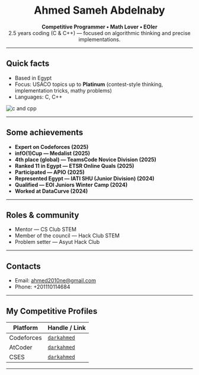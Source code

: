 <h1 align="center">Ahmed Sameh Abdelnaby</h1>
<p align="center">
  <strong>Competitive Programmer • Math Lover • EOIer</strong><br>
  2.5 years coding (C & C++) — focused on algorithmic thinking and precise implementations.
</p>

---

## Quick facts
- Based in Egypt  
- Focus: USACO topics up to **Platinum** (contest-style thinking, implementation tricks, mathy problems)  
- Languages: C, C++  
<img src="https://skillicons.dev/icons?i=c,cpp" alt="c and cpp" />

---

## Some achievements
- **Expert on Codeforces (2025)**  
- **infO(1)Cup — Medalist (2025)**  
- **4th place (global) — TeamsCode Novice Division (2025)**  
- **Ranked 11 in Egypt — ETSR Online Quals (2025)**  
- **Participated — APIO (2025)**  
- **Represented Egypt — IATI SHU (Junior Division) (2024)**  
- **Qualified — EOI Juniors Winter Camp (2024)**  
- **Worked at DataCurve (2024)**

---

## Roles & community
- Mentor — CS Club STEM  
- Member of the council — Hack Club STEM  
- Problem setter — Asyut Hack Club

---

## Contacts
- Email: ahmed2010ne@gmail.com  
- Phone: +201110114684

---

## My Competitive Profiles
| Platform   | Handle / Link |
|------------|---------------|
| Codeforces | [`darkahmed`](https://codeforces.com/profile/darkahmed) |
| AtCoder    | [`darkahmed`](https://atcoder.jp/users/darkahmed) |
| CSES       | [`darkahmed`](https://cses.fi/user/221260) |

---
